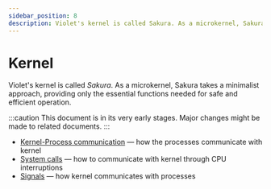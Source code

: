 ```yaml
---
sidebar_position: 8
description: Violet's kernel is called Sakura. As a microkernel, Sakura takes a minimalist approach, providing only the essential functions needed for safe and efficient operation.
---
```


# Kernel

Violet's kernel is called *Sakura*. As a microkernel, Sakura takes a minimalist approach,
providing only the essential functions needed for safe and efficient operation.

:::caution
This document is in its very early stages. Major changes might be made to related documents.
:::

- [Kernel-Process communication](./kpc.md) — how the processes communicate with kernel
- [System calls](./syscalls.md) — how to communicate with kernel through CPU interruptions
- [Signals](./signals.md) — how kernel communicates with processes
